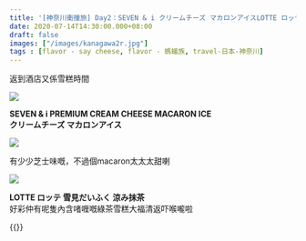```yaml
---
title: '[神奈川衝撞旅] Day2：SEVEN & i クリームチーズ マカロンアイスLOTTE ロッテ 雪見だいふく 涼み抹茶'
date: 2020-07-14T14:30:00.000+08:00
draft: false
images: ["/images/kanagawa2r.jpg"]
tags : [flavor - say cheese, flavor - 螞蟻族, travel-日本-神奈川]
---
```


返到酒店又係雪糕時間  

![](/images/kanagawa2r.jpg)

**SEVEN & i PREMIUM CREAM CHEESE MACARON ICE**  
**クリームチーズ マカロンアイス**  

![](/images/kanagawa2r1.jpg)

有少少芝士味嘅，不過個macaron太太太甜喇  

![](/images/kanagawa2r2.jpg)

**LOTTE ロッテ 雪見だいふく 涼み抹茶**  
好彩仲有呢隻內含啫喱嘅綠茶雪糕大福清返吓喉嚨啦   


{{<kanagawa>}}
